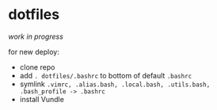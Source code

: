 # dotfiles

*work in progress*

for new deploy:
- clone repo
- add ``. dotfiles/.bashrc`` to bottom of default ``.bashrc``
- symlink ``.vimrc, .alias.bash, .local.bash, .utils.bash, .bash_profile -> .bashrc`` 
- install Vundle

